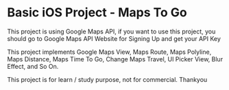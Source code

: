# Basic iOS Project - Maps To Go

This project is using Google Maps API, if you want to use this project, you should go to Google Maps API Website for Signing Up and get your API Key

This project implements Google Maps View, Maps Route, Maps Polyline, Maps Distance, Maps Time To Go, Change Maps Travel, UI Picker View, Blur Effect, and So On.

This project is for learn / study purpose, not for commercial. Thankyou